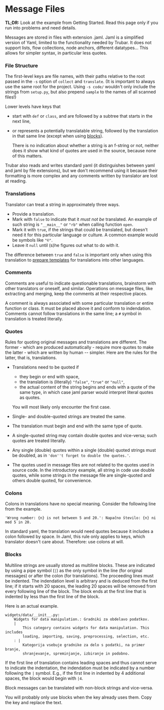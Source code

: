 # Message Files

**TL;DR:** Look at the example from Getting Started. Read this page only if you run into problems and need details.

Messages are stored in files with extension .jaml. Jaml is a simplified version of Yaml, limited to the functionality needed by Trubar. It does not support lists, flow collections, node anchors, different datatypes... This allows for simpler syntax, in particular less quotes.

### File Structure

The first-level keys are file names, with their paths relative to the root passed in the `-s` option of `collect` and `translate`. (It is important to always use the same root for the project. Using `-s code/` wouldn't only include the strings from `setup.py`, but also prepend `sample` to the names of all scanned files!)

Lower levels have keys that

- start with `def` or `class`, and are followed by a subtree that starts in the next line,
- or represents a potentially translatable string, followed by the translation in that same line (except when using [blocks](#blocks)).

    There is no indication about whether a string is an f-string or not, neither does it show what kind of quotes are used in the source, because none of this matters.

Trubar also reads and writes standard yaml (it distinguishes between yaml and jaml by file extensions), but we don't recommend using it because their formatting is more complex and any comments written by translator are lost at reading.

### Translations

Translator can treat a string in approximately three ways.

- Provide a translation.
- Mark with `false` to indicate that it *must not be* translated. An example of such string is `"__main__"` or `"rb"` when calling function `open`.
- Mark it with `true`, if the strings that could be translated, but doesn't need it for this particular language or culture. A common example would be symbols like `"©️"`.
- Leave it `null` until (s)he figures out what to do with it.

The difference between `true` and `false` is important only when using this translation to [prepare templates](../scenarios/#preparing-templates) for translations into other languages.

### Comments

Comments are useful to indicate questionable translations, brainstorm with other translators or oneself, and similar. Operations on message files, like extracting and merging, keep the comments at their respective places.

A comment is always associated with some particular translation or entire function or class. It must be placed above it and conform to indendation. Comments cannot follow translations in the same line; a `#` symbol in translation is treated literally.

### Quotes

Rules for quoting original messages and translations are different. The former - which are produced automatically - require more quotes to make the latter - which are written by human -- simpler. Here are the rules for the latter, that is, translations.

- Translations need to be quoted if

    - they begin or end with space,
    - the translation is (literally) `"false"`, `"true"` or `"null"`,
    - the actual content of the string begins and ends with a quote of the same type, in which case jaml parser would interpret literal quotes as quotes.

    You will most likely only encounter the first case.

- Single- and double-quoted strings are treated the same.
- The translation must begin and end with the same type of quote.
- A single-quoted string may contain double quotes and vice-versa; such quotes are treated literally.
- Any single (double) quotes within a single (double) quoted strings must be doubled, as in `'don''t forget to double the quotes.'`.
- The quotes used in message files are not related to the quotes used in source code. In the introductory example, all string in code use double quotes, while some strings in the message file are single-quoted and others double quoted, for convenience.

### Colons

Colons in translations have no special meaning. Consider the following line from the example.

```
'Wrong number: {n} is not between 5 and 20.': Napačno število: {n} ni med 5 in 20.
```

In standard yaml, the translation would need quotes because it includes a colon followed by space. In Jaml, this rule only applies to keys, which translator doesn't care about. Therefore: use colons at will.

### Blocks

Multiline strings are usually stored as multiline blocks. These are indicated by using a pipe symbol (`|`) as the only symbol in the line (for original messages) or after the colon (for translations). The proceeding lines must be indented. The indendation level is arbitrary and is deduced from the first line; if it starts with 20 spaces, the leading 20 spaces will be removed from every following line of the block. The block ends at the first line that is indented by less than the first line of the block.

Here is an actual example.

```
widgets/data/__init__.py:
    Widgets for data manipulation.: Gradniki za obdelavo podatkov.
    |
        This category contains widgets for data manipulation. This includes
        loading, importing, saving, preprocessing, selection, etc.
    : |
        Kategorija vsebuje gradnike za delo s podatki, na primer branje,
        shranjevanje, spreminjanje, izbiranje in podobno.
```

If the first line of translation contains leading spaces and thus cannot serve to indicate the indentation, the indendation must be indicated by a number following the `|` symbol. E.g., if the first line in indented by 4 additional spaces, the block would begin with `|4`.

Block messages can be translated with non-block strings and vice-versa.

You will probably only use blocks when the key already uses them. Copy the key and replace the text.